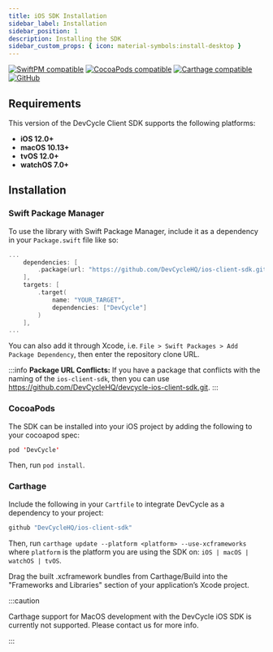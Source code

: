```yaml
---
title: iOS SDK Installation
sidebar_label: Installation
sidebar_position: 1
description: Installing the SDK
sidebar_custom_props: { icon: material-symbols:install-desktop }
---
```


[![SwiftPM compatible](https://img.shields.io/badge/SwiftPM-compatible-4BC51D.svg?style=flat)](https://swift.org/package-manager/)
[![CocoaPods compatible](https://img.shields.io/cocoapods/v/DevCycle.svg)](https://cocoapods.org/pods/DevCycle)
[![Carthage compatible](https://img.shields.io/badge/Carthage-compatible-4BC51D.svg?style=flat)](https://github.com/Carthage/Carthage)
[![GitHub](https://img.shields.io/github/stars/devcyclehq/ios-client-sdk.svg?style=social&label=Star&maxAge=2592000)](https://github.com/devcyclehq/ios-client-sdk)

## Requirements

This version of the DevCycle Client SDK supports the following platforms:

- **iOS 12.0+**
- **macOS 10.13+**
- **tvOS 12.0+**
- **watchOS 7.0+**

## Installation

[//]: # (wizard-install-start)

### Swift Package Manager

To use the library with Swift Package Manager, include it as a dependency in your `Package.swift` file like so:

```swift
...
    dependencies: [
        .package(url: "https://github.com/DevCycleHQ/ios-client-sdk.git", .upToNextMajor("1.19.0")),
    ],
    targets: [
        .target(
            name: "YOUR_TARGET",
            dependencies: ["DevCycle"]
        )
    ],
...
```

You can also add it through Xcode, i.e. `File > Swift Packages > Add Package Dependency`, then enter the repository clone URL.

[//]: # (wizard-install-end)

:::info
**Package URL Conflicts:** If you have a package that conflicts with the naming of the `ios-client-sdk`, then you can use https://github.com/DevCycleHQ/devcycle-ios-client-sdk.git.
:::

### CocoaPods

The SDK can be installed into your iOS project by adding the following to your cocoapod spec:

```swift
pod 'DevCycle'
```

Then, run `pod install`.


### Carthage

Include the following in your `Cartfile` to integrate DevCycle as a dependency to your project:

```swift
github "DevCycleHQ/ios-client-sdk"
```

Then, run `carthage update --platform <platform> --use-xcframeworks` where `platform` is the platform you are using the SDK on: `iOS | macOS | watchOS | tvOS`.

Drag the built .xcframework bundles from Carthage/Build into the "Frameworks and Libraries" section of your application’s Xcode project.

:::caution

Carthage support for MacOS development with the DevCycle iOS SDK is currently not supported. Please contact us for more info.

:::

